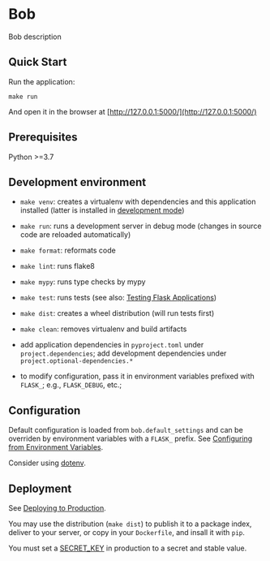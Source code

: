 # Bob

Bob description

## Quick Start

Run the application:

    make run

And open it in the browser at [http://127.0.0.1:5000/](http://127.0.0.1:5000/)

## Prerequisites

Python >=3.7

## Development environment

 - `make venv`: creates a virtualenv with dependencies and this application
   installed (latter is installed in [development mode](http://setuptools.readthedocs.io/en/latest/setuptools.html#development-mode))

 - `make run`: runs a development server in debug mode (changes in source code
   are reloaded automatically)

 - `make format`: reformats code

 - `make lint`: runs flake8

 - `make mypy`: runs type checks by mypy

 - `make test`: runs tests (see also: [Testing Flask Applications](https://flask.palletsprojects.com/en/2.1.x/testing/))

 - `make dist`: creates a wheel distribution (will run tests first)

 - `make clean`: removes virtualenv and build artifacts

 - add application dependencies in `pyproject.toml` under `project.dependencies`;
   add development dependencies under `project.optional-dependencies.*`

 - to modify configuration, pass it in environment variables prefixed with
   `FLASK_`; e.g., `FLASK_DEBUG`, etc.;

## Configuration

Default configuration is loaded from `bob.default_settings` and can be
overriden by environment variables with a `FLASK_` prefix. See
[Configuring from Environment Variables](https://flask.palletsprojects.com/en/2.1.x/config/#configuring-from-environment-variables).

Consider using
[dotenv](https://flask.palletsprojects.com/en/2.1.x/cli/#environment-variables-from-dotenv).

## Deployment

See [Deploying to Production](https://flask.palletsprojects.com/en/2.1.x/deploying/).

You may use the distribution (`make dist`) to publish it to a package index,
deliver to your server, or copy in your `Dockerfile`, and insall it with `pip`.

You must set a
[SECRET_KEY](https://flask.palletsprojects.com/en/2.1.x/tutorial/deploy/#configure-the-secret-key)
in production to a secret and stable value.
